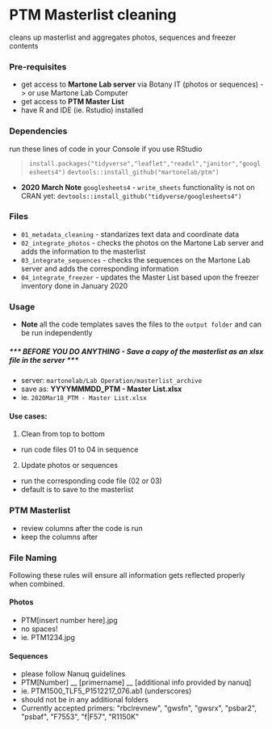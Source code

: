 # PTM Masterlist cleaning
cleans up masterlist and aggregates photos, sequences and freezer contents

### Pre-requisites
* get access to **Martone Lab server** via Botany IT (photos or sequences) -> or use Martone Lab Computer
* get access to **PTM Master List**
* have R and IDE (ie. Rstudio) installed

### Dependencies
run these lines of code in your Console if you use RStudio
> `install.packages("tidyverse","leaflet","readxl","janitor","googlesheets4")`
> `devtools::install_github("martonelab/ptm")`

- **2020 March Note** `googlesheets4` - `write_sheets` functionality is not on CRAN yet: `devtools::install_github("tidyverse/googlesheets4")`

### Files
* `01_metadata_cleaning` - standarizes text data and coordinate data
* `02_integrate_photos` - checks the photos on the Martone Lab server and adds the information to the masterlist
* `03_integrate_sequences` - checks the sequences on the Martone Lab server and adds the corresponding information
* `04_integrate_freezer` - updates the Master List based upon the freezer inventory done in January 2020

### Usage
- **Note** all the code templates saves the files to the `output folder` and can be run independently

##### *** **BEFORE YOU DO ANYTHING** - Save a copy of the masterlist as an xlsx file in the server ***

- server: `martonelab/Lab Operation/masterlist_archive`
- save as: **YYYYMMMDD_PTM - Master List.xlsx**
- ie. `2020Mar18_PTM - Master List.xlsx`

#### Use cases:

1. Clean from top to bottom
- run code files 01 to 04 in sequence

2. Update photos or sequences
- run the corresponding code file (02 or 03)
- default is to save to the masterlist

### PTM Masterlist
* review columns after the code is run
* keep the columns after

### File Naming
Following these rules will ensure all information gets reflected properly when combined.


#### Photos
- PTM[insert number here].jpg
- no spaces!
- ie. PTM1234.jpg

#### Sequences
- please follow Nanuq guidelines
- PTM[Number] __ [primername] __ [additional info provided by nanuq]
- ie. PTM1500_TLF5_P1512217_076.ab1 (underscores)
- should not be in any additional folders
- Currently accepted primers: "rbclrevnew", "gwsfn", "gwsrx", "psbar2", "psbaf", "F7553", "f|F57", "R1150K"